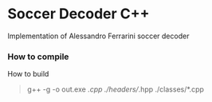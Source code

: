 # Soccer Decoder C++

Implementation of Alessandro Ferrarini soccer decoder

### How to compile

How to build

> g++ -g -o out.exe *.cpp ./headers/*.hpp ./classes/*.cpp
